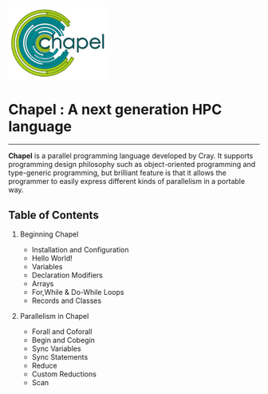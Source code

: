 
<img src="https://github.com/RN0311/Beginner-s-Guide-to-Chapel/blob/master/img/chapel.png" width="200">

# Chapel : A next generation HPC language
----------------------------------------------------------------------------------------
**Chapel** is a parallel programming language developed by Cray. It supports programming design philosophy such as object-oriented programming and type-generic programming, but brilliant feature is that it allows the programmer to easily express different kinds of parallelism in a portable way.
## Table of Contents
1) Beginning Chapel
   * Installation and Configuration
   * Hello World!
   * Variables
   * Declaration Modifiers
   * Arrays
   * For,While & Do-While Loops
   * Records and Classes
   
 2) Parallelism in Chapel
    * Forall and Coforall
    * Begin and Cobegin
    * Sync Variables
    * Sync Statements
    * Reduce
    * Custom Reductions
    * Scan


